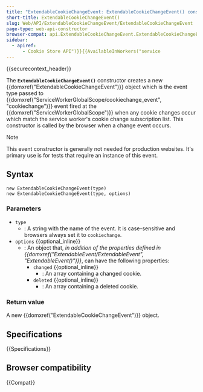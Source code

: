 ```yaml
---
title: "ExtendableCookieChangeEvent: ExtendableCookieChangeEvent() constructor"
short-title: ExtendableCookieChangeEvent()
slug: Web/API/ExtendableCookieChangeEvent/ExtendableCookieChangeEvent
page-type: web-api-constructor
browser-compat: api.ExtendableCookieChangeEvent.ExtendableCookieChangeEvent
sidebar:
  - apiref:
      - Cookie Store API")}}{{AvailableInWorkers("service
---
```


{{securecontext_header}}

The **`ExtendableCookieChangeEvent()`** constructor creates a new {{domxref("ExtendableCookieChangeEvent")}} object
which is the event type passed to {{domxref("ServiceWorkerGlobalScope/cookiechange_event", "cookiechange")}} event fired at the {{domxref("ServiceWorkerGlobalScope")}} when any cookie changes occur which match the service worker's cookie change subscription list.
This constructor is called by the browser when a change event occurs.

> [!NOTE]
> This event constructor is generally not needed for production websites. It's primary use is for tests that require an instance of this event.

## Syntax

```js-nolint
new ExtendableCookieChangeEvent(type)
new ExtendableCookieChangeEvent(type, options)
```

### Parameters

- `type`
  - : A string with the name of the event.
    It is case-sensitive and browsers always set it to `cookiechange`.
- `options` {{optional_inline}}
  - : An object that, _in addition of the properties defined in {{domxref("ExtendableEvent/ExtendableEvent", "ExtendableEvent()")}}_, can have the following properties:
    - `changed` {{optional_inline}}
      - : An array containing a changed cookie.
    - `deleted` {{optional_inline}}
      - : An array containing a deleted cookie.

### Return value

A new {{domxref("ExtendableCookieChangeEvent")}} object.

## Specifications

{{Specifications}}

## Browser compatibility

{{Compat}}
